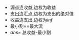 - 源点连收益,边权为收益
- 支出连汇点,边权为支出的绝对值
- 收益连支出,边权为$inf$
- 最小割==最大流
- $ans$= 总收益-最小割
<!--stackedit_data:
eyJoaXN0b3J5IjpbLTE5MTMyMTMzODFdfQ==
-->